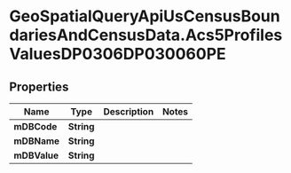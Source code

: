 # GeoSpatialQueryApiUsCensusBoundariesAndCensusData.Acs5ProfilesValuesDP0306DP030060PE

## Properties

Name | Type | Description | Notes
------------ | ------------- | ------------- | -------------
**mDBCode** | **String** |  | 
**mDBName** | **String** |  | 
**mDBValue** | **String** |  | 


